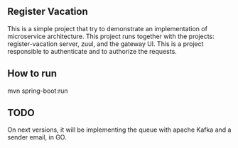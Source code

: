 ## Register Vacation

This is a simple project that try to demonstrate an implementation of microservice architecture. This project runs together with the projects: register-vacation server,
zuul, and the gateway UI. This is a project responsible to authenticate and to authorize the requests.

## How to run

mvn spring-boot:run
 
## TODO
On next versions, it will be implementing the queue with apache Kafka and a sender email, in GO.